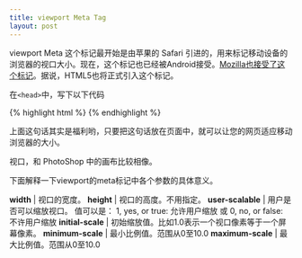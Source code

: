 ```yaml
---
title: viewport Meta Tag
layout: post
---
```


viewport Meta 这个标记最开始是由苹果的 Safari 引进的，用来标记移动设备的浏览器的视口大小。现在，这个标记也已经被Android接受。[Mozilla也接受了这个标记](https://developer.mozilla.org/en-US/docs/Mozilla/Mobile/Viewport_meta_tag)。据说，HTML5也将正式引入这个标记。

在`<head>`中，写下以下代码

{% highlight html %}
<meta name="viewport" content="initial-scale=1" />
{% endhighlight %}

上面这句话其实是福利哟，只要把这句话放在页面中，就可以让您的网页适应移动浏览器的大小。

视口，和 PhotoShop 中的画布比较相像。
 
下面解释一下viewport的meta标记中各个参数的具体意义。
 
**width** | 视口的宽度。
**height** | 视口的高度。不用指定。
**user-scalable** | 用户是否可以缩放视口。 值可以是： 1, yes, or true: 允许用户缩放 或 0, no, or false: 不许用户缩放
**initial-scale** | 初始缩放值。比如1.0表示一个视口像素等于一个屏幕像素。
**minimum-scale** | 最小比例值。范围从0至10.0
**maximum-scale** | 最大比例值。范围从0至10.0
